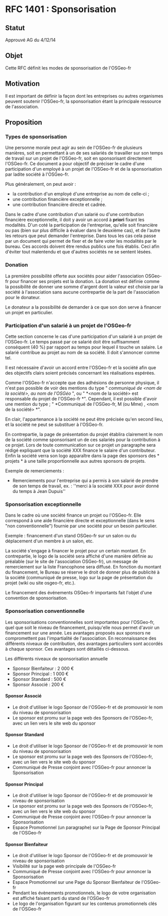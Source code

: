 RFC 1401 : Sponsorisation
=========================

## Statut

Approuvé AG du 4/12/14

## Objet

Cette RFC définit les modes de sponsorisation de l'OSGeo-fr

## Motivation

Il est important de définir la façon dont les entreprises ou autres organismes peuvent soutenir l'OSGeo-fr, la sponsorisation étant la principale ressource de l'association.

## Proposition

### Types de sponsorisation

Une personne morale peut agir au sein de l'OSGeo-fr de plusieurs manières, soit en permettant à un de ses salariés de travailler sur son temps de travail sur un projet de l'OSGeo-fr, soit en sponsorisant directement l'OSGeo-fr. Ce document a pour objectif de préciser le cadre d'une participation d'un employé à un projet de l'OSGeo-fr et de la sponsorisation par ladite société à l'OSGeo-fr.

Plus généralement, on peut avoir :
* la contribution d'un employé d'une entreprise au nom de celle-ci ;
* une contribution financière exceptionnelle ;
* une contribution financière directe et cadrée.

Dans le cadre d'une contribution d'un salarié ou d'une contribution financière exceptionnelle, il doit y avoir un accord à **priori** fixant les modalités. D'un coté la participation de l'entreprise, qu'elle soit financière ou pas (bien sur plus difficile à évaluer dans le deuxième cas), et de l'autre les retours que peut demander l'entreprise. Dans tous les cas cela passe par un document qui permet de fixer et de faire voter les modalités par le bureau. Ces accords doivent être rendus publics une fois établis. Ceci afin d'éviter tout malentendu et que d'autres sociétés ne se sentent lésées.

### Donation

La première possibilité offerte aux sociétés pour aider l'association OSGeo-fr pour financer ses projets est la donation. La donation est définie comme la possibilité de donner une somme d'argent dont la valeur est choisie par la société à l'association sans aucune contrepartie de la part de l'association pour le donateur.

Le donateur a la possibilité de demander à ce que son don serve à financer un projet en particulier.

### Participation d'un salarié à un projet de l'OSGeo-fr

Cette section concerne le cas d'une participation d'un salarié à un projet de l'OSGeo-fr. Le temps passé par ce salarié doit être suffisamment conséquent (40 %) par rapport au temps pour lequel il touche un salaire. Le salarié contribue au projet au nom de sa société. Il doit s'annoncer comme tel.

Il est nécessaire d'avoir un accord entre l'OSGeo-fr et la société afin que des objectifs clairs soient précisés concernant les réalisations espérées.

Comme l'OSGeo-fr n'accepte que des adhésions de personne physique, il n'est pas possible de voir des mentions du type " *communiqué de <nom de la société>, au nom de l'OSGéo* ", ou " *<nom de la société> est responsable du projet <nom du projet> de l'OSGeo-fr *". Cependant, il est possible d'avoir une mention du type ; " *Communiqué de l'OSGeo-fr, M (ou Mme) <nom de la personne>, <nom de la société> *".

En clair, l'appartenance à la société ne peut être précisée qu'en second lieu, et la société ne peut se substituer à l'OSGeo-fr.

En contrepartie, la page de présentation du projet établira clairement le nom de la société comme sponsorisant un de ces salariés pour la contribution à ce projet. Lors de toute communication sur ce projet un paragraphe sera rédigé expliquant que la société XXX finance le salaire d'un contributeur. Enfin la société verra son logo apparaître dans la page des sponsors des * projets * à une taille proportionnelle aux autres sponsors de projets.

Exemple de remerciements :
  * Remerciements pour l'entreprise qui a permis à son salarié de prendre de son temps de travail, ex. : ''merci à la société XXX pour avoir donné du temps à Jean Dupuis''

### Sponsorisation exceptionnelle

Dans le cadre où une société finance un projet ou l'OSGeo-fr. Elle correspond à une aide financière directe et exceptionnelle (dans le sens "non conventionnelle") fournie par une société pour un besoin particulier. 

Exemple : financement d'un stand OSGeo-fr sur un salon ou du déplacement d'un membre à un salon, etc.

La société s'engage à financer le projet pour un certain montant. En contrepartie, le logo de la société sera affiché d'une manière définie au préalable (sur le site de l'association OSGeo-fr), un message de remerciement sur la liste Francophone sera diffusé. En fonction du montant du financement, le Bureau se réserve le droit de donner plus de publicité à la société (communiqué de presse, logo sur la page de présentation du projet (wiki ou site osgeo-fr, etc.).

Le financement des événements OSGeo-fr importants fait l'objet d'une convention de sponsorisation.

### Sponsorisation conventionnelle

Les sponsorisations conventionnelles sont importantes pour l'OSGeo-fr, quel que soit le niveau de financement, puisqu'elle nous permet d'avoir un financement sur une année. Les avantages proposés aux sponsors ne compromettent pas l'impartialité de l'association. En reconnaissance des différents niveaux de contribution, des avantages particuliers sont accordés à chaque sponsor. Ces avantages sont détaillés ci-dessous.


Les différents niveaux de sponsorisation annuelle
* Sponsor Bienfaiteur :	2 000 €
* Sponsor Principal : 1 000 €
* Sponsor Standard : 500 €
* Sponsor Associé :	200 €

#### Sponsor Associé

* Le droit d'utiliser le logo Sponsor de l'OSGeo-fr et de promouvoir le nom du niveau de sponsorisation
* Le sponsor est promu sur la page web des Sponsors de l'OSGeo-fr, avec un lien vers le site web du sponsor 

#### Sponsor Standard

* Le droit d'utiliser le logo Sponsor de l'OSGeo-fr et de promouvoir le nom du niveau de sponsorisation
* Le sponsor est promu sur la page web des Sponsors de l'OSGeo-fr, avec un lien vers le site web du sponsor
* Communiqué de Presse conjoint avec l'OSGeo-fr pour annoncer la Sponsorisation

#### Sponsor Principal

* Le droit d'utiliser le logo Sponsor de l'OSGeo-fr et de promouvoir le niveau de sponsorisation
* Le sponsor est promu sur la page web des Sponsors de l'OSGeo-fr, avec un lien vers le site web du sponsor
* Communiqué de Presse conjoint avec l'OSGeo-fr pour annoncer la Sponsorisation
* Espace Promotionnel (un paragraphe) sur la Page de Sponsor Principal de l'OSGeo-fr

#### Sponsor Bienfaiteur

* Le droit d'utiliser le logo Sponsor de l'OSGeo-fr et de promouvoir le niveau de sponsorisation
* Visibilité sur la page web principale de l'OSGeo-fr
* Communiqué de Presse conjoint avec l'OSGeo-fr pour annoncer la Sponsorisation
* Espace Promotionnel sur une Page du Sponsor Bienfaiteur de l'OSGeo-fr
* Pendant les évènements promotionnels, le logo de votre organisation est affiché faisant parti du stand de l'OSGeo-fr
* Le logo de l'organisation figurant sur les contenus promotionnels clés de l'OSGeo-fr

